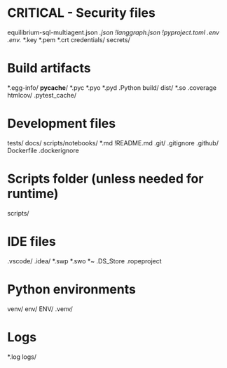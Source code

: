 # CRITICAL - Security files
equilibrium-sql-multiagent.json
*.json
!langgraph.json
!pyproject.toml
.env
.env.*
*.key
*.pem
*.crt
credentials/
secrets/

# Build artifacts
*.egg-info/
__pycache__/
*.pyc
*.pyo
*.pyd
.Python
build/
dist/
*.so
.coverage
htmlcov/
.pytest_cache/

# Development files
tests/
docs/
scripts/notebooks/
*.md
!README.md
.git/
.gitignore
.github/
Dockerfile
.dockerignore

# Scripts folder (unless needed for runtime)
scripts/

# IDE files
.vscode/
.idea/
*.swp
*.swo
*~
.DS_Store
.ropeproject

# Python environments
venv/
env/
ENV/
.venv/

# Logs
*.log
logs/